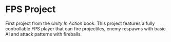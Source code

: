 # FPS Project

First project from the *Unity In Action* book.  This project features a fully controllable FPS player that can fire projectiles, 
enemy respawns with basic AI and attack patterns with fireballs.


